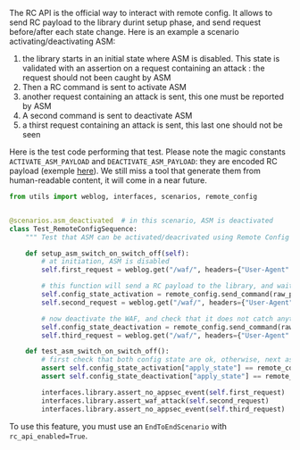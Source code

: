 The RC API is the official way to interact with remote config. It allows to send RC payload to the library durint setup phase, and send request before/after each state change. Here is an example a scenario activating/deactivating ASM:

1. the library starts in an initial state where ASM is disabled. This state is validated with an assertion on a request containing an attack : the request should not been caught by ASM
2. Then a RC command is sent to activate ASM
3. another request containing an attack is sent, this one must be reported by ASM
4. A second command is sent to deactivate ASM
5. a thirst request containing an attack is sent, this last one should not be seen


Here is the test code performing that test. Please note the magic constants `ACTIVATE_ASM_PAYLOAD` and `DEACTIVATE_ASM_PAYLOAD`: they are encoded RC payload (exemple [here](https://github.com/DataDog/system-tests/blob/7644ceaa3c7ea44ade8bcca8c3bb2a5991d03e34/utils/proxy/rc_mocked_responses_asm_activate_only.json)). We still miss a tool that generate them from human-readable content, it will come in a near future.

```python
from utils import weblog, interfaces, scenarios, remote_config


@scenarios.asm_deactivated  # in this scenario, ASM is deactivated
class Test_RemoteConfigSequence:
    """ Test that ASM can be activated/deacrivated using Remote Config """

    def setup_asm_switch_on_switch_off(self):
        # at initiation, ASM is disabled
        self.first_request = weblog.get("/waf/", headers={"User-Agent": "Arachni/v1"})

        # this function will send a RC payload to the library, and wait for a confirmation from the library
        self.config_state_activation = remote_config.send_command(raw_payload=ACTIVATE_ASM_PAYLOAD)
        self.second_request = weblog.get("/waf/", headers={"User-Agent": "Arachni/v1"})

        # now deactivate the WAF, and check that it does not catch anything
        self.config_state_deactivation = remote_config.send_command(raw_payload=DEACTIVATE_ASM_PAYLOAD)
        self.third_request = weblog.get("/waf/", headers={"User-Agent": "Arachni/v1"})

    def test_asm_switch_on_switch_off():
        # first check that both config state are ok, otherwise, next assertions will fail with cryptic messages
        assert self.config_state_activation["apply_state"] == remote_config.ApplyState.ACKNOWLEDGED, self.config_state_activation
        assert self.config_state_deactivation["apply_state"] == remote_config.ApplyState.ACKNOWLEDGED, self.config_state_deactivation

        interfaces.library.assert_no_appsec_event(self.first_request)
        interfaces.library.assert_waf_attack(self.second_request)
        interfaces.library.assert_no_appsec_event(self.third_request)
```

To use this feature, you must use an `EndToEndScenario` with `rc_api_enabled=True`.
